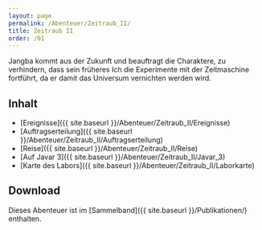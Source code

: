 ```yaml
---
layout: page
permalink: /Abenteuer/Zeitraub_II/
title: Zeitraub II
order: /01
---
```


Jangba kommt aus der Zukunft und beauftragt die Charaktere, zu verhindern, dass sein früheres Ich die Experimente mit der Zeitmaschine fortführt, da er damit das Universum vernichten werden wird.

## Inhalt

- [Ereignisse]({{ site.baseurl }}/Abenteuer/Zeitraub_II/Ereignisse)
- [Auftragserteilung]({{ site.baseurl }}/Abenteuer/Zeitraub_II/Auftragserteilung)
- [Reise]({{ site.baseurl }}/Abenteuer/Zeitraub_II/Reise)
- [Auf Javar 3]({{ site.baseurl }}/Abenteuer/Zeitraub_II/Javar_3)
- [Karte des Labors]({{ site.baseurl }}/Abenteuer/Zeitraub_II/Laborkarte)

## Download

Dieses Abenteuer ist im [Sammelband]({{ site.baseurl }}/Publikationen/) enthalten.
